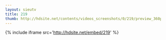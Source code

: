 ```yaml
---
layout: sieutv
title: 219
thumb: http://hdsite.net/contents/videos_screenshots/0/219/preview_360p.mp4.jpg
---
```

{% include iframe src='http://hdsite.net/embed/219' %}
 
